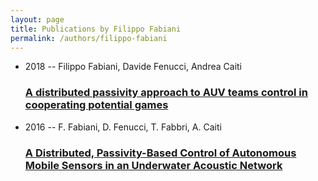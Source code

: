 ```yaml
---
layout: page
title: Publications by Filippo Fabiani
permalink: /authors/filippo-fabiani
---
```


<ul class="post-list">
<li><span class='post-meta'>2018 -- Filippo Fabiani, Davide Fenucci, Andrea Caiti</span><h3><a class='post-link' href="{{ site.baseurl }}/a-distributed-passivity-approach-to-auv-teams-control-in-cooperating-potential-games">A distributed passivity approach to AUV teams control in cooperating potential games</a></h3></li>
<li><span class='post-meta'>2016 -- F. Fabiani, D. Fenucci, T. Fabbri, A. Caiti</span><h3><a class='post-link' href="{{ site.baseurl }}/a-distributed-passivity-based-control-of-autonomous-mobile-sensors-in-an-underwater-acoustic-network">A Distributed, Passivity-Based Control of Autonomous Mobile Sensors in an Underwater Acoustic Network</a></h3></li>

</ul>
